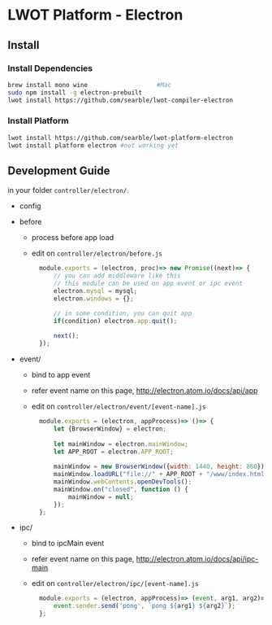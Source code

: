 # LWOT Platform - Electron

## Install

### Install Dependencies

```bash
brew install mono wine                   #Mac
sudo npm install -g electron-prebuilt
lwot install https://github.com/searble/lwot-compiler-electron
```

### Install Platform

```bash
lwot install https://github.com/searble/lwot-platform-electron
lwot install platform electron #not working yet
```

## Development Guide

in your folder `controller/electron/`.

- config
- before
    - process before app load
    - edit on `controller/electron/before.js`
    
        ```javascript
          module.exports = (electron, proc)=> new Promise((next)=> {
              // you can add middleware like this
              // this module can be used on app event or ipc event
              electron.mysql = mysql;
              electron.windows = {};
      
              // in some condition, you can quit app
              if(condition) electron.app.quit();
          
              next();
          });
        ```
        
- event/
    - bind to app event
    - refer event name on this page, http://electron.atom.io/docs/api/app
    - edit on `controller/electron/event/[event-name].js`
        
        ```javascript
          module.exports = (electron, appProcess)=> ()=> {
              let {BrowserWindow} = electron;
          
              let mainWindow = electron.mainWindow;
              let APP_ROOT = electron.APP_ROOT;
          
              mainWindow = new BrowserWindow({width: 1440, height: 860});
              mainWindow.loadURL("file://" + APP_ROOT + "/www/index.html");
              mainWindow.webContents.openDevTools();
              mainWindow.on("closed", function () {
                  mainWindow = null;
              });
          };    
        ```
        
- ipc/
    - bind to ipcMain event
    - refer event name on this page, http://electron.atom.io/docs/api/ipc-main
    - edit on `controller/electron/ipc/[event-name].js`
    
        ```javascript
          module.exports = (electron, appProcess)=> (event, arg1, arg2)=> {
              event.sender.send('pong', `pong ${arg1} ${arg2}`);
          };
        ```
        
        